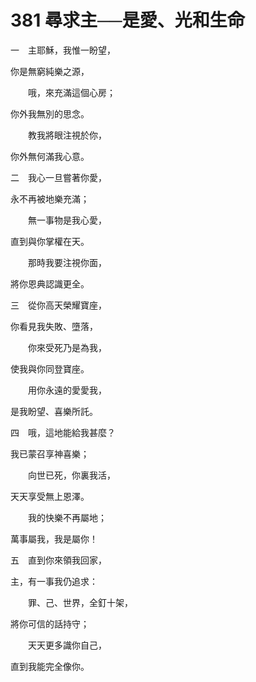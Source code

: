 # 381 尋求主──是愛、光和生命

一　主耶穌，我惟一盼望，

你是無窮純樂之源，

　　哦，來充滿這個心房；

你外我無別的思念。

　　教我將眼注視於你，

你外無何滿我心意。

二　我心一旦嘗著你愛，

永不再被地樂充滿；

　　無一事物是我心愛，

直到與你掌權在天。

　　那時我要注視你面，

將你恩典認識更全。

三　從你高天榮耀寶座，

你看見我失敗、墮落，

　　你來受死乃是為我，

使我與你同登寶座。

　　用你永遠的愛愛我，

是我盼望、喜樂所託。

四　哦，這地能給我甚麼？

我已蒙召享神喜樂；

　　向世已死，你裏我活，

天天享受無上恩澤。

　　我的快樂不再屬地；

萬事屬我，我是屬你！

五　直到你來領我回家，

主，有一事我仍追求：

　　罪、己、世界，全釘十架，

將你可信的話持守；

　　天天更多識你自己，

直到我能完全像你。

